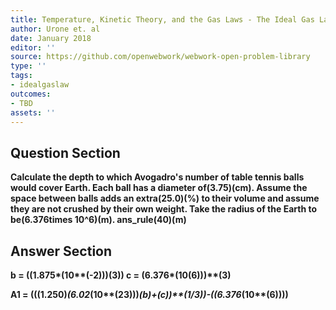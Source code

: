 ```yaml
---
title: Temperature, Kinetic Theory, and the Gas Laws - The Ideal Gas Law
author: Urone et. al
date: January 2018
editor: ''
source: https://github.com/openwebwork/webwork-open-problem-library
type: ''
tags:
- idealgaslaw
outcomes:
- TBD
assets: ''
---
```


## Question Section 

<b>
Calculate the depth to which Avogadro's number of table tennis balls would cover Earth. Each ball has a diameter of(3.75)(cm). Assume the space between balls adds an extra(25.0)(%) to their volume and assume they are not crushed by their own weight. Take the radius of the Earth to be(6.376times 10^6)(m).
ans_rule(40)(m)


## Answer Section

b = ((1.875*(10**(-2)))**(3))
c = (6.376*(10**(6)))**(3)

A1 = (((1.250)*(6.02*(10**(23)))*(b)+(c))**(1/3))-((6.376*(10**(6))))